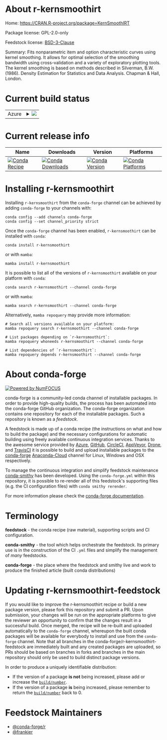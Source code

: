 About r-kernsmoothirt
=====================

Home: https://CRAN.R-project.org/package=KernSmoothIRT

Package license: GPL-2.0-only

Feedstock license: [BSD-3-Clause](https://github.com/conda-forge/r-kernsmoothirt-feedstock/blob/main/LICENSE.txt)

Summary: Fits nonparametric item and option characteristic curves using kernel smoothing. It allows for optimal selection of the smoothing bandwidth using cross-validation and a variety of exploratory plotting tools. The kernel smoothing is based on methods described in Silverman, B.W. (1986). Density Estimation for Statistics and Data Analysis. Chapman & Hall, London.

Current build status
====================


<table>
    
  <tr>
    <td>Azure</td>
    <td>
      <details>
        <summary>
          <a href="https://dev.azure.com/conda-forge/feedstock-builds/_build/latest?definitionId=17301&branchName=main">
            <img src="https://dev.azure.com/conda-forge/feedstock-builds/_apis/build/status/r-kernsmoothirt-feedstock?branchName=main">
          </a>
        </summary>
        <table>
          <thead><tr><th>Variant</th><th>Status</th></tr></thead>
          <tbody><tr>
              <td>linux_64_r_base4.0</td>
              <td>
                <a href="https://dev.azure.com/conda-forge/feedstock-builds/_build/latest?definitionId=17301&branchName=main">
                  <img src="https://dev.azure.com/conda-forge/feedstock-builds/_apis/build/status/r-kernsmoothirt-feedstock?branchName=main&jobName=linux&configuration=linux_64_r_base4.0" alt="variant">
                </a>
              </td>
            </tr><tr>
              <td>linux_64_r_base4.1</td>
              <td>
                <a href="https://dev.azure.com/conda-forge/feedstock-builds/_build/latest?definitionId=17301&branchName=main">
                  <img src="https://dev.azure.com/conda-forge/feedstock-builds/_apis/build/status/r-kernsmoothirt-feedstock?branchName=main&jobName=linux&configuration=linux_64_r_base4.1" alt="variant">
                </a>
              </td>
            </tr><tr>
              <td>osx_64_r_base4.0</td>
              <td>
                <a href="https://dev.azure.com/conda-forge/feedstock-builds/_build/latest?definitionId=17301&branchName=main">
                  <img src="https://dev.azure.com/conda-forge/feedstock-builds/_apis/build/status/r-kernsmoothirt-feedstock?branchName=main&jobName=osx&configuration=osx_64_r_base4.0" alt="variant">
                </a>
              </td>
            </tr><tr>
              <td>osx_64_r_base4.1</td>
              <td>
                <a href="https://dev.azure.com/conda-forge/feedstock-builds/_build/latest?definitionId=17301&branchName=main">
                  <img src="https://dev.azure.com/conda-forge/feedstock-builds/_apis/build/status/r-kernsmoothirt-feedstock?branchName=main&jobName=osx&configuration=osx_64_r_base4.1" alt="variant">
                </a>
              </td>
            </tr><tr>
              <td>win_64_r_base4.0</td>
              <td>
                <a href="https://dev.azure.com/conda-forge/feedstock-builds/_build/latest?definitionId=17301&branchName=main">
                  <img src="https://dev.azure.com/conda-forge/feedstock-builds/_apis/build/status/r-kernsmoothirt-feedstock?branchName=main&jobName=win&configuration=win_64_r_base4.0" alt="variant">
                </a>
              </td>
            </tr><tr>
              <td>win_64_r_base4.1</td>
              <td>
                <a href="https://dev.azure.com/conda-forge/feedstock-builds/_build/latest?definitionId=17301&branchName=main">
                  <img src="https://dev.azure.com/conda-forge/feedstock-builds/_apis/build/status/r-kernsmoothirt-feedstock?branchName=main&jobName=win&configuration=win_64_r_base4.1" alt="variant">
                </a>
              </td>
            </tr>
          </tbody>
        </table>
      </details>
    </td>
  </tr>
</table>

Current release info
====================

| Name | Downloads | Version | Platforms |
| --- | --- | --- | --- |
| [![Conda Recipe](https://img.shields.io/badge/recipe-r--kernsmoothirt-green.svg)](https://anaconda.org/conda-forge/r-kernsmoothirt) | [![Conda Downloads](https://img.shields.io/conda/dn/conda-forge/r-kernsmoothirt.svg)](https://anaconda.org/conda-forge/r-kernsmoothirt) | [![Conda Version](https://img.shields.io/conda/vn/conda-forge/r-kernsmoothirt.svg)](https://anaconda.org/conda-forge/r-kernsmoothirt) | [![Conda Platforms](https://img.shields.io/conda/pn/conda-forge/r-kernsmoothirt.svg)](https://anaconda.org/conda-forge/r-kernsmoothirt) |

Installing r-kernsmoothirt
==========================

Installing `r-kernsmoothirt` from the `conda-forge` channel can be achieved by adding `conda-forge` to your channels with:

```
conda config --add channels conda-forge
conda config --set channel_priority strict
```

Once the `conda-forge` channel has been enabled, `r-kernsmoothirt` can be installed with `conda`:

```
conda install r-kernsmoothirt
```

or with `mamba`:

```
mamba install r-kernsmoothirt
```

It is possible to list all of the versions of `r-kernsmoothirt` available on your platform with `conda`:

```
conda search r-kernsmoothirt --channel conda-forge
```

or with `mamba`:

```
mamba search r-kernsmoothirt --channel conda-forge
```

Alternatively, `mamba repoquery` may provide more information:

```
# Search all versions available on your platform:
mamba repoquery search r-kernsmoothirt --channel conda-forge

# List packages depending on `r-kernsmoothirt`:
mamba repoquery whoneeds r-kernsmoothirt --channel conda-forge

# List dependencies of `r-kernsmoothirt`:
mamba repoquery depends r-kernsmoothirt --channel conda-forge
```


About conda-forge
=================

[![Powered by
NumFOCUS](https://img.shields.io/badge/powered%20by-NumFOCUS-orange.svg?style=flat&colorA=E1523D&colorB=007D8A)](https://numfocus.org)

conda-forge is a community-led conda channel of installable packages.
In order to provide high-quality builds, the process has been automated into the
conda-forge GitHub organization. The conda-forge organization contains one repository
for each of the installable packages. Such a repository is known as a *feedstock*.

A feedstock is made up of a conda recipe (the instructions on what and how to build
the package) and the necessary configurations for automatic building using freely
available continuous integration services. Thanks to the awesome service provided by
[Azure](https://azure.microsoft.com/en-us/services/devops/), [GitHub](https://github.com/),
[CircleCI](https://circleci.com/), [AppVeyor](https://www.appveyor.com/),
[Drone](https://cloud.drone.io/welcome), and [TravisCI](https://travis-ci.com/)
it is possible to build and upload installable packages to the
[conda-forge](https://anaconda.org/conda-forge) [Anaconda-Cloud](https://anaconda.org/)
channel for Linux, Windows and OSX respectively.

To manage the continuous integration and simplify feedstock maintenance
[conda-smithy](https://github.com/conda-forge/conda-smithy) has been developed.
Using the ``conda-forge.yml`` within this repository, it is possible to re-render all of
this feedstock's supporting files (e.g. the CI configuration files) with ``conda smithy rerender``.

For more information please check the [conda-forge documentation](https://conda-forge.org/docs/).

Terminology
===========

**feedstock** - the conda recipe (raw material), supporting scripts and CI configuration.

**conda-smithy** - the tool which helps orchestrate the feedstock.
                   Its primary use is in the construction of the CI ``.yml`` files
                   and simplify the management of *many* feedstocks.

**conda-forge** - the place where the feedstock and smithy live and work to
                  produce the finished article (built conda distributions)


Updating r-kernsmoothirt-feedstock
==================================

If you would like to improve the r-kernsmoothirt recipe or build a new
package version, please fork this repository and submit a PR. Upon submission,
your changes will be run on the appropriate platforms to give the reviewer an
opportunity to confirm that the changes result in a successful build. Once
merged, the recipe will be re-built and uploaded automatically to the
`conda-forge` channel, whereupon the built conda packages will be available for
everybody to install and use from the `conda-forge` channel.
Note that all branches in the conda-forge/r-kernsmoothirt-feedstock are
immediately built and any created packages are uploaded, so PRs should be based
on branches in forks and branches in the main repository should only be used to
build distinct package versions.

In order to produce a uniquely identifiable distribution:
 * If the version of a package **is not** being increased, please add or increase
   the [``build/number``](https://docs.conda.io/projects/conda-build/en/latest/resources/define-metadata.html#build-number-and-string).
 * If the version of a package **is** being increased, please remember to return
   the [``build/number``](https://docs.conda.io/projects/conda-build/en/latest/resources/define-metadata.html#build-number-and-string)
   back to 0.

Feedstock Maintainers
=====================

* [@conda-forge/r](https://github.com/conda-forge/r/)
* [@frankier](https://github.com/frankier/)

